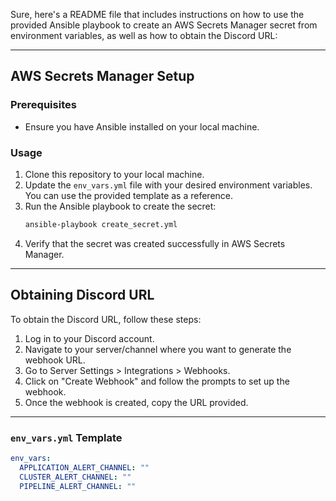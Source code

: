 Sure, here's a README file that includes instructions on how to use the provided Ansible playbook to create an AWS Secrets Manager secret from environment variables, as well as how to obtain the Discord URL:

---

## AWS Secrets Manager Setup

### Prerequisites
- Ensure you have Ansible installed on your local machine.

### Usage
1. Clone this repository to your local machine.
2. Update the `env_vars.yml` file with your desired environment variables. You can use the provided template as a reference.
3. Run the Ansible playbook to create the secret:
    ```bash
    ansible-playbook create_secret.yml
    ```
4. Verify that the secret was created successfully in AWS Secrets Manager.

---

## Obtaining Discord URL

To obtain the Discord URL, follow these steps:

1. Log in to your Discord account.
2. Navigate to your server/channel where you want to generate the webhook URL.
3. Go to Server Settings > Integrations > Webhooks.
4. Click on "Create Webhook" and follow the prompts to set up the webhook.
5. Once the webhook is created, copy the URL provided.

---

### `env_vars.yml` Template

```yaml
env_vars:
  APPLICATION_ALERT_CHANNEL: ""
  CLUSTER_ALERT_CHANNEL: ""
  PIPELINE_ALERT_CHANNEL: ""
```